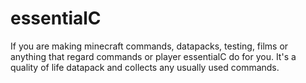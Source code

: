 # essentialC
If you are making minecraft commands, datapacks, testing, films or anything that regard commands or player essentialC do for you. It's a quality of life datapack and
collects any usually used commands.
